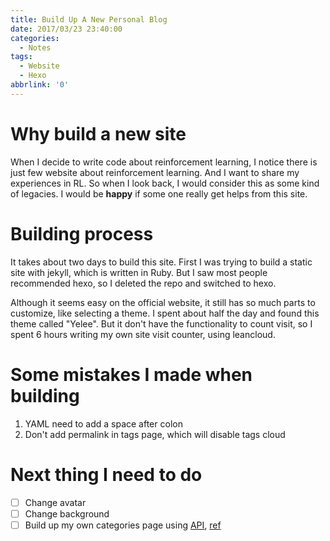 ```yaml
---
title: Build Up A New Personal Blog
date: 2017/03/23 23:40:00
categories:
  - Notes
tags:
  - Website
  - Hexo
abbrlink: '0'
---
```


# Why build a new site

When I decide to write code about reinforcement learning, I notice there is just few website about reinforcement learning. And I want to share my experiences in RL. So when I look back, I would consider this as some kind of legacies. I would be **happy** if some one really get helps from this site.

<!--more-->

# Building process

It takes about two days to build this site. First I was trying to build a static site with jekyll, which is written in Ruby. But I saw most people recommended hexo, so I deleted the repo and switched to hexo.

Although it seems easy on the official website, it still has so much parts to customize, like selecting a theme. I spent about half the day and found this theme called "Yelee". But it don't have the functionality to count visit, so I spent 6 hours writing my own site visit counter, using leancloud.

# Some mistakes I made when building

1. YAML need to add a space after colon
2. Don't add permalink in tags page, which will disable tags cloud

# Next thing I need to do

- [ ] Change avatar
- [ ] Change background
- [ ] Build up my own categories page using [API](https://hexo.io/zh-cn/docs/helpers.html#list-categories), [ref](http://moxfive.xyz/2015/10/25/hexo-tag-cloud/)
